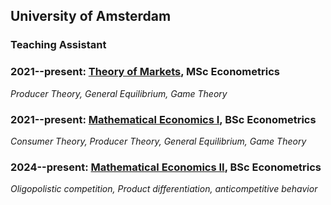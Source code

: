 
## University of Amsterdam

### Teaching Assistant

### 2021--present: **[Theory of Markets](https://studiegids.uva.nl/xmlpages/page/2022-2023-en/search-course/course/101305)**, MSc Econometrics   

*Producer Theory, General Equilibrium, Game Theory*

### 2021--present: **[Mathematical Economics I](https://studiegids.uva.nl/xmlpages/page/2022-2023-en/search-course/course/101275)**, BSc Econometrics  

*Consumer Theory, Producer Theory, General Equilibrium, Game Theory*

### 2024--present: **[Mathematical Economics II](https://studiegids.uva.nl/xmlpages/page/2022-2023-en/search-course/course/101321)**, BSc Econometrics

*Oligopolistic competition, Product differentiation, anticompetitive behavior*
